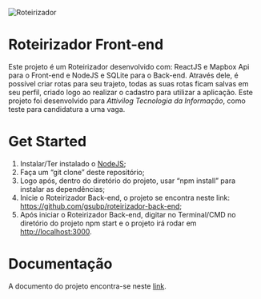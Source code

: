 ![Roteirizador]("/src/assets/logo.svg)

# Roteirizador Front-end

Este projeto é um Roteirizador desenvolvido com: ReactJS e Mapbox Api para o Front-end e NodeJS e SQLite para o Back-end. Através dele, é possível criar rotas para seu trajeto, todas as suas rotas ficam salvas em seu perfil, criado logo ao realizar o cadastro para utilizar a aplicação. Este projeto foi desenvolvido para _Attivilog Tecnologia da Informação_, como teste para candidatura a uma vaga.

# Get Started

1. Instalar/Ter instalado o [NodeJS](https://nodejs.org/en/download/);
2. Faça um “git clone” deste repositório;
3. Logo após, dentro do diretório do projeto, usar “npm install” para instalar as dependências;
4. Inicie o Roteirizador Back-end, o projeto se encontra neste link: <https://github.com/gsubp/roteirizador-back-end>;
5. Após iniciar o Roteirizador Back-end, digitar no Terminal/CMD no diretório do projeto npm start e o projeto irá rodar em <http://localhost:3000>.

# Documentação

A documento do projeto encontra-se neste [link](https://docs.google.com/document/d/1aZpm5UX7LoCufOecE2e2_3iUlegaepOvcxMtJJihOkU/edit?usp=sharing).
